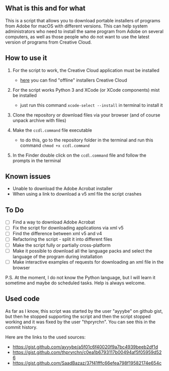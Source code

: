 ## What is this and for what

This is a script that allows you to download portable installers of programs from Adobe for macOS with different versions. This can help system administrators who need to install the same program from Adobe on several computers, as well as those people who do not want to use the latest version of programs from Creative Cloud.

## How to use it

1. For the script to work, the Creative Cloud application must be installed

   - [here](https://helpx.adobe.com/download-install/kb/creative-cloud-desktop-app-download.html) you can find "offline" installers Creative Cloud

2. For the script works Python 3 and XCode (or XCode components) mist be installed

   - just run this command `xcode-select --install` in terminal to install it

3. Clone the repository or download files via your browser (and of course unpack archive with files)

4. Make the `ccdl.command` file executable

   - to do this, go to the repository folder in the terminal and run this command `chmod +x ccdl.command`

5. In the Finder double click on the `ccdl.command` file and follow the prompts in the terminal

## Known issues

- Unable to download the Adobe Acrobat installer
- When using a link to download a v5 xml file the script crashes

## To Do

- [ ] Find a way to download Adobe Acrobat
- [ ] Fix the script for downloading applications via xml v5
- [ ] Find the difference between xml v5 and v4
- [ ] Refactoring the script - split it into different files
- [ ] Make the script fully or partially cross-platform
- [ ] Make it possible to download all the language packs and select the language of the program during installation
- [ ] Make interactive examples of requests for downloading an xml file in the browser

P.S.
At the moment, I do not know the Python language, but I will learn it sometime and maybe do scheduled tasks. Help is always welcome.

## Used code

As far as I know, this script was started by the user "ayyybe" on github gist, but then he stopped supporting the script and then the script stopped working and it was fixed by the user "thpryrchn". You can see this in the commit history.

Here are the links to the used sources:

- https://gist.github.com/ayyybe/a5f01c6f40020f9a7bc4939beeb2df1d
- https://gist.github.com/thpryrchn/c0ea1b6793117b00494af5f05959d526
- https://gist.github.com/SaadBazaz/37f41fffc66efea798f19582174e654c
